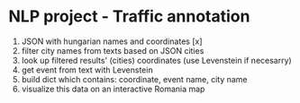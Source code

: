 # NLP project - Traffic annotation

1. JSON with hungarian names and coordinates [x]
2. filter city names from texts based on JSON cities
3. look up filtered results' (cities) coordinates (use Levenstein if necesarry)
4. get event from text with Levenstein
5. build dict which contains: coordinate, event name, city name
6. visualize this data on an interactive Romania map
